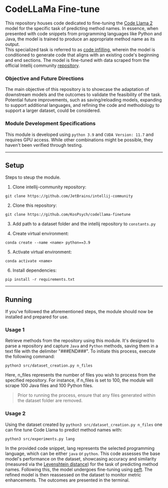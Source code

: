 # CodeLLaMa Fine-tune
This repository houses code dedicated to fine-tuning the [Code Llama 2](https://huggingface.co/codellama/CodeLlama-7b-hf) model for the specific task of predicting method names. In essence, when presented with code snippets from programming languages like Python and Java, the model is trained to produce an appropriate method name as its output.   
This specialized task is referred to as [code infilling](https://huggingface.co/blog/codellama#code-infilling), wherein the model is conditioned to generate code that aligns  with an existing code's beginning and end sections. The model is fine-tuned with data scraped from the official Intellij community [repository](https://github.com/JetBrains/intellij-community).  

### Objective and Future Directions
The main objective of this repository is to showcase the adaptation of downstream models and the outcomes to validate the feasibility of the task. Potential future improvements, such as saving/reloading models, expanding to support additional languages, and refining the code and methodology to support a larger dataset, could be considered.  
 

### Module Development Specifications
This module is developed using ```python 3.9``` and ```CUDA Version: 11.7``` and requires GPU access.
While other combinations might be possible, they haven't been verified through testing.


---

## Setup
Steps to steup the module.

1. Clone intellij-community repository:
```
git clone https://github.com/JetBrains/intellij-community
```

2. Clone this repository:
```
git clone https://github.com/KosPsych/codellama-finetune
```

3. Add path to a dataset folder and the intellij repository to ```constants.py```

4. Create virtual environment:
```
conda create --name <name> python==3.9
```

5. Activate virtual environment:
```
conda activate <name>
```

6. Install dependencies:
```
pip install -r requirements.txt
```
---

## Running
If you've followed the aforementioned steps, the module should now be installed and prepared for use.

### Usage 1
Retrieve methods from the repository using this module. It's designed to parse a repository and capture `Java` and `Python` methods, saving them in a text file with the delimiter "###END###".
To initiate this process, execute the following command:
```
python3 src/dataset_creation.py n_files
```
Here, n_files represents the number of files you wish to process from the specified repository. For instance, if n_files is set to 100, the module will scrape 100 Java files and 100 Python files.

> Prior to running the process, ensure that any files generated within the dataset folder are removed.

### Usage 2
Using the dataset created by ```python3 src/dataset_creation.py n_files``` one can fine tune Code Llama to predict method names with:
```
python3 src/experiments.py lang
```
In the provided code snippet, lang represents the selected programming language, which can be either `java` or `python`. This code assesses the base model's performance on the dataset, showcasing accuracy and similarity (measured via the [Levenshtein distance](https://en.wikipedia.org/wiki/Levenshtein_distance)) for the task of predicting method names. Following this, the model undergoes fine-tuning using [peft](https://github.com/huggingface/peft). The refined model is then reassessed on the dataset to monitor metric enhancements. The outcomes are presented in the terminal.
